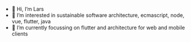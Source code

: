 - 👋 Hi, I’m Lars
- 👀 I’m interested in sustainable software architecture, ecmascript, node, vue, flutter, java
- 🌱 I’m currently focussing on flutter and architecture for web and mobile clients

<!---
GerroDen/GerroDen is a ✨ special ✨ repository because its `README.md` (this file) appears on your GitHub profile.
You can click the Preview link to take a look at your changes.
--->

